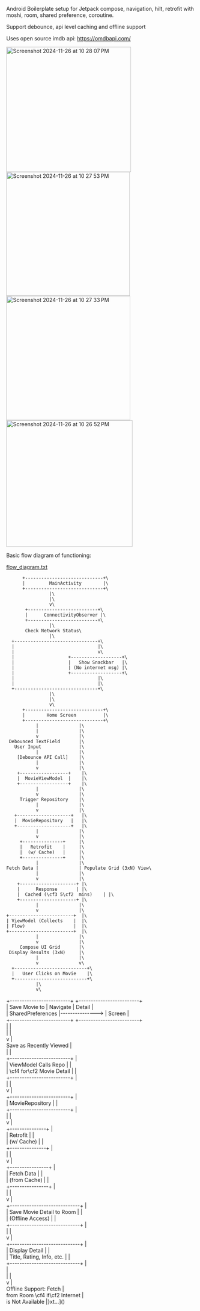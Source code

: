 Android Boilerplate setup for Jetpack compose, navigation, hilt, retrofit with moshi, room, shared preference, coroutine.

Support debounce, api level caching and offline support

Uses open source imdb api: https://omdbapi.com/

<img width="332" alt="Screenshot 2024-11-26 at 10 28 07 PM" src="https://github.com/user-attachments/assets/c227c3c4-e822-401c-abd6-cb4328e0b76a">
<img width="329" alt="Screenshot 2024-11-26 at 10 27 53 PM" src="https://github.com/user-attachments/assets/dc4a2bba-2d8f-4b2f-bb20-c1a841bc1ca0">
<img width="330" alt="Screenshot 2024-11-26 at 10 27 33 PM" src="https://github.com/user-attachments/assets/2873b901-15db-463c-9e90-241fe89ee24f">
<img width="336" alt="Screenshot 2024-11-26 at 10 26 52 PM" src="https://github.com/user-attachments/assets/a93b1606-fe3e-423e-92b4-57422be424e0">


Basic flow diagram of functioning:

[flow_diagram.txt](https://github.com/user-attachments/files/17923058/flow_diagram.txt)


          +-----------------------------+\
          |         MainActivity        |\
          +-----------------------------+\
                    |\
                    |\
                    v\
           +--------------------------+\
           |      ConnectivityObserver |\
           +--------------------------+\
                    |\
           Check Network Status\
                    |\
      +-------------------------------+\
      |                               |\
      |                               v\
      |                    +-------------------+\
      |                    |   Show Snackbar   |\
      |                    | (No internet msg) |\
      |                    +-------------------+\
      |                               |\
      |                               |\
      +-------------------------------+\
                    |\
                    |\
                    v\
          +-----------------------------+\
          |        Home Screen          |\
          +-----------------------------+\
               |               |\
               |               |\
               v               |\
     Debounced TextField       |\
       User Input              |\
               |               |\
        [Debounce API Call]    |\
               |               |\
               v               |\
        +------------------+    |\
        |  MovieViewModel  |    |\
        +------------------+    |\
               |               |\
               v               |\
         Trigger Repository    |\
               |               |\
               v               |\
       +--------------------+   |\
       |  MovieRepository   |   |\
       +--------------------+   |\
               |               |\
               v               |\
         +---------------+     |\
         |   Retrofit    |     |\
         |  (w/ Cache)   |     |\
         +---------------+     |\
               |               |\
    Fetch Data |               | Populate Grid (3xN) View\
               |               |\
               v               |\
        +---------------------+ |\
        |      Response       | |\
        |  Cached (\cf3 5\cf2  mins)    | |\
        +---------------------+ |\
               |               |\
               v               |\
    +------------------------+  |\
    | ViewModel (Collects    |  |\
    | Flow)                  |  |\
    +------------------------+  |\
               |               |\
               v               |\
         Compose UI Grid       |\
     Display Results (3xN)     |\
               |               |\
               v               v\
      +---------------------------+\
      |   User Clicks on Movie    |\
      +---------------------------+\
               |\
               v\
+-------------------------+                 +-------------------------+\
| Save Movie to           |  Navigate       |         Detail          |\
| SharedPreferences       |---------------> |         Screen          |\
+-------------------------+                 +-------------------------+\
               |                                       |\
               |                                       |\
               v                                       |\
  Save as Recently Viewed                              |\
               |                                       |\
+-------------------------+                            |\
| ViewModel Calls Repo    |                            |\
| \cf4 for\cf2  Movie Detail        |                            |\
+-------------------------+                            |\
               |                                       |\
               v                                       |\
+-------------------------+                            |\
|   MovieRepository       |                            |\
+-------------------------+                            |\
               |                                       |\
               v                                       |\
      +---------------+                                |\
      |   Retrofit    |                                |\
      |  (w/ Cache)   |                                |\
      +---------------+                                |\
               |                                       |\
               v                                       |\
         +----------------+                            |\
         |   Fetch Data   |                            |\
         |  (from Cache)  |                            |\
         +----------------+                            |\
               |                                       |\
               v                                       |\
+-----------------------------+                        |\
| Save Movie Detail to Room   |                        |\
| (Offline Access)            |                        |\
+-----------------------------+                        |\
               |                                       |\
               v                                       |\
+-----------------------------+                        |\
|       Display Detail        |                        |\
|   Title, Rating, Info, etc. |                        |\
+-----------------------------+                        |\
                                                      |\
               |                                       |\
               v                                       |\
    Offline Support: Fetch                            |\
    from Room \cf4 if\cf2  Internet                            |\
    is Not Available                                 |}xt…]()
